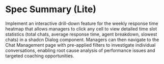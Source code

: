 # Spec Summary (Lite)

Implement an interactive drill-down feature for the weekly response time heatmap that allows managers to click any cell to view detailed time slot statistics (total chats, average response time, agent breakdown, slowest chats) in a shadcn Dialog component. Managers can then navigate to the Chat Management page with pre-applied filters to investigate individual conversations, enabling root cause analysis of performance issues and targeted coaching opportunities.
